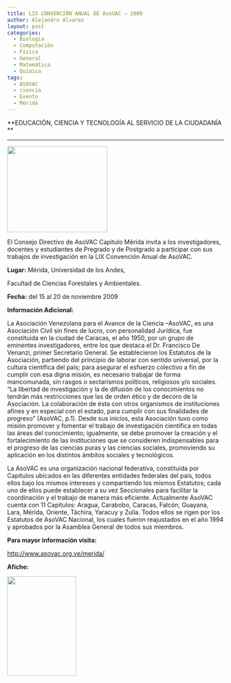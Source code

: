 ```yaml
---
title: LIX CONVENCIÓN ANUAL DE AsoVAC – 2009
author: Alejandro Alvarez
layout: post
categories:
  - Biología
  - Computación
  - Física
  - General
  - Matemática
  - Química
tags:
  - ASOVAC
  - ciencia
  - Evento
  - Mérida
---
```

**EDUCACIÓN, CIENCIA Y TECNOLOGÍA AL SERVICIO DE LA CIUDADANÍA  
**

** **

<img class="aligncenter" title="ASOVACLOGO" src="http://www.asovac.org/wp-content/uploads/2009/03/Buho.jpg" alt="" width="233" height="200" />

El Consejo Directivo de AsoVAC Capítulo Mérida invita a los investigadores, docentes y estudiantes de Pregrado y de Postgrado a participar con sus trabajos de investigación en la LIX Convención Anual de AsoVAC.

**Lugar:** Mérida, Universidad de los Andes,

Facultad de Ciencias Forestales y Ambientales.

**Fecha:** del 15 al 20 de noviembre 2009

**Información Adicional:**

La Asociación Venezolana para el Avance de la Ciencia –AsoVAC, es una Asociación Civil sin fines de lucro, con personalidad Jurídica, fue constituida en la ciudad de Caracas, el año 1950, por un grupo de eminentes investigadores, entre los que destaca el Dr. Francisco De Venanzi, primer Secretario General. Se establecieron los Estatutos de la Asociación, partiendo del principio de laborar con sentido universal, por la cultura científica del país; para asegurar el esfuerzo colectivo a fin de cumplir con esa digna misión, es necesario trabajar de forma mancomunada, sin rasgos o sectarismos políticos, religiosos y/o sociales. “La libertad de investigación y la de difusión de los conocimientos no tendrán más restricciones que las de orden ético y de decoro de la Asociación. La colaboración de ésta con otros organismos de instituciones afines y en especial con el estado, para cumplir con sus finalidades de progreso” (AsoVAC, p.1). Desde sus inicios, esta Asociación tuvo como misión promover y fomentar el trabajo de investigación científica en todas las áreas del conocimiento; igualmente, se debe promover la creación y el fortalecimiento de las instituciones que se consideren indispensables para el progreso de las ciencias puras y las ciencias sociales, promoviendo su aplicación en los distintos ámbitos sociales y tecnológicos.

La AsoVAC es una organización nacional federativa, constituida por Capítulos ubicados en las diferentes entidades federales del país, todos ellos bajo los mismos intereses y compartiendo los mismos Estatutos; cada uno de ellos puede establecer a su vez Seccionales para facilitar la coordinación y el trabajo de manera más eficiente. Actualmente AsoVAC cuenta con 11 Capítulos: Aragua, Carabobo, Caracas, Falcón, Guayana, Lara, Mérida, Oriente, Táchira, Yaracuy y Zulia. Todos ellos se rigen por los Estatutos de AsoVAC Nacional, los cuales fueron reajustados en el año 1994 y aprobados por la Asamblea General de todos sus miembros.

**Para mayor información visita:**

<http://www.asovac.org.ve/merida/>

**Afiche:**

<img class="aligncenter" title="Afiche" src="http://www.asovac.org.ve/merida/images/stories/afiche_2009_m.jpg" alt="" width="160" height="231" />
